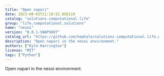 ```yaml
---
title: "Open napari"
date: 2023-08-03T21:19:52.856119
catalog: "solutions.computational.life"
group: "life.computational.solutions"
name: "nesoi"
version: "0.0.1-SNAPSHOT"
catalog_url: "https://github.com/kephale/solutions.computational.life.git"
description: "Open napari in the nesoi environment."
authors: ["Kyle Harrington"]
license: "MIT"
tags: ["Python"]
---
```


Open napari in the nesoi environment.


